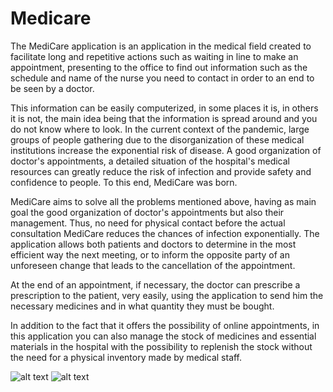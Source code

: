 # Medicare


The MediCare application is an application in the medical field created to facilitate long and repetitive actions such as waiting in line to make an appointment, presenting to the office to find out information such as the schedule and name of the nurse you need to contact in order to an end to be seen by a doctor.  

  This information can be easily computerized, in some places it is, in others it is not, the main idea being that the information is spread around and you do not know where to look. In the current context of the pandemic, large groups of people gathering due to the disorganization of these medical institutions increase the exponential risk of disease. A good organization of doctor's appointments, a detailed situation of the hospital's medical resources can greatly reduce the risk of infection and provide safety and confidence to people. To this end,  MediCare was born.  

  MediCare aims to solve all the problems mentioned above, having as main goal the good organization of doctor's appointments but also their management. Thus, no need for physical contact before the actual consultation MediCare reduces the chances of infection exponentially. The application allows both patients and doctors to determine in the most efficient way the next meeting, or to inform the opposite party of an unforeseen change that leads to the cancellation of the appointment.  

  At the end of an appointment, if necessary, the doctor can prescribe a prescription to the patient, very easily, using the application to send him the necessary medicines and in what quantity they must be bought.  

  In addition to the fact that it offers the possibility of online appointments, in this application you can also manage the stock of medicines and essential materials in the hospital with the possibility to replenish the stock without the need for a physical inventory made by medical staff.  

![alt text](https://i.imgur.com/MFZmYda.png)
![alt text](https://i.imgur.com/GhjTgMy.png)


